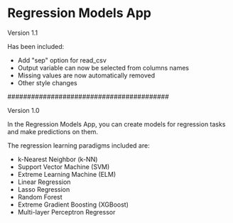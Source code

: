 # Regression Models App
Version 1.1

Has been included:

- Add "sep" option for read_csv
- Output variable can now be selected from columns names
- Missing values are now automatically removed
- Other style changes

#########################################

Version 1.0

In the Regression Models App, you can create models for regression tasks and make predictions on them.

The regression learning paradigms included are:

- k-Nearest Neighbor (k-NN)
- Support Vector Machine (SVM)
- Extreme Learning Machine (ELM)
- Linear Regression
- Lasso Regression
- Random Forest
- Extreme Gradient Boosting (XGBoost)
- Multi-layer Perceptron Regressor
